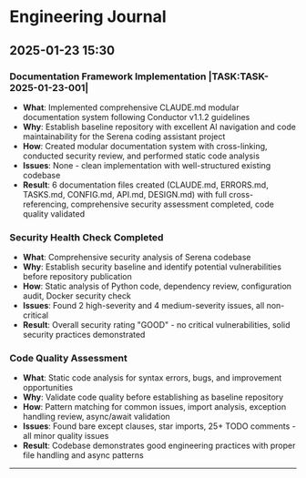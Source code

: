 # Engineering Journal

## 2025-01-23 15:30

### Documentation Framework Implementation |TASK:TASK-2025-01-23-001|
- **What**: Implemented comprehensive CLAUDE.md modular documentation system following Conductor v1.1.2 guidelines
- **Why**: Establish baseline repository with excellent AI navigation and code maintainability for the Serena coding assistant project
- **How**: Created modular documentation system with cross-linking, conducted security review, and performed static code analysis
- **Issues**: None - clean implementation with well-structured existing codebase
- **Result**: 6 documentation files created (CLAUDE.md, ERRORS.md, TASKS.md, CONFIG.md, API.md, DESIGN.md) with full cross-referencing, comprehensive security assessment completed, code quality validated

### Security Health Check Completed
- **What**: Comprehensive security analysis of Serena codebase
- **Why**: Establish security baseline and identify potential vulnerabilities before repository publication
- **How**: Static analysis of Python code, dependency review, configuration audit, Docker security check
- **Issues**: Found 2 high-severity and 4 medium-severity issues, all non-critical
- **Result**: Overall security rating "GOOD" - no critical vulnerabilities, solid security practices demonstrated

### Code Quality Assessment 
- **What**: Static code analysis for syntax errors, bugs, and improvement opportunities
- **Why**: Validate code quality before establishing as baseline repository
- **How**: Pattern matching for common issues, import analysis, exception handling review, async/await validation
- **Issues**: Found bare except clauses, star imports, 25+ TODO comments - all minor quality issues
- **Result**: Codebase demonstrates good engineering practices with proper file handling and async patterns

---

